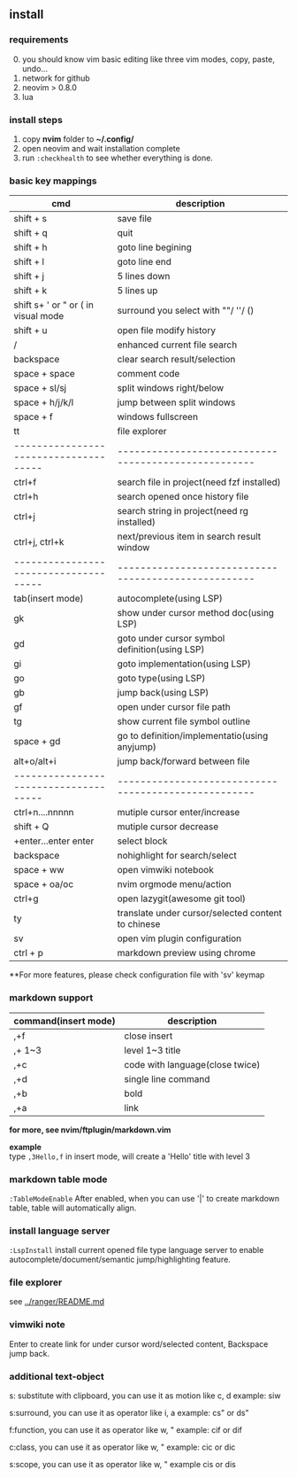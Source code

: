 ## install 
### requirements

0. you should know vim basic editing like three vim modes, copy, paste, undo...
1. network for github
2. neovim > 0.8.0
3. lua

### install steps

1. copy **nvim** folder to **~/.config/**
2. open neovim and wait installation complete
3. run `:checkhealth` to see whether everything is done.

### basic key mappings

| cmd                                 | description                                        |
|-------------------------------------|----------------------------------------------------|
| shift + s                           | save file                                          |
| shift + q                           | quit                                               |
| shift + h                           | goto line begining                                 |
| shift + l                           | goto line end                                      |
| shift + j                           | 5 lines down                                       |
| shift + k                           | 5 lines up                                         |
| shift s+ ' or " or ( in visual mode | surround you select with ""/ ''/ ()                |
| shift + u                           | open file modify history                           |
| /                                   | enhanced current file search                       |
| backspace                           | clear search result/selection                      |
| space + space                       | comment code                                       |
| space + sl/sj                       | split windows right/below                          |
| space + h/j/k/l                     | jump between split windows                         |
| space + f                           | windows fullscreen                                 |
| tt                                  | file explorer                                      |
|-------------------------------------|----------------------------------------------------|
| ctrl+f                              | search file in project(need fzf installed)         |
| ctrl+h                              | search opened once history file                    |
| ctrl+j                              | search string in project(need rg installed)        |
| ctrl+j, ctrl+k                      | next/previous item in search result window         |
|-------------------------------------|----------------------------------------------------|
| tab(insert mode)                    | autocomplete(using LSP)                            |
| gk                                  | show under cursor method doc(using LSP)            |
| gd                                  | goto under cursor symbol definition(using LSP)     |
| gi                                  | goto implementation(using LSP)                     |
| go                                  | goto type(using LSP)                               |
| gb                                  | jump back(using LSP)                               |
| gf                                  | open under cursor file path                        |
| tg                                  | show current file symbol outline                   |
| space + gd                          | go to definition/implementatio(using anyjump)      |
| alt+o/alt+i                         | jump back/forward between file                     |
|-------------------------------------|----------------------------------------------------|
| ctrl+n....nnnnn                     | mutiple cursor  enter/increase                     |
| shift + Q                           | mutiple cursor decrease                            |
| <space>+enter...enter enter         | select block                                       |
| backspace                           | nohighlight for search/select                      |
| space + ww                          | open vimwiki notebook                              |
| space + oa/oc                       | nvim orgmode menu/action                           |
| ctrl+g                              | open lazygit(awesome git tool)                     |
| ty                                  | translate under cursor/selected content to chinese |
| sv                                  | open vim plugin configuration                      |
| ctrl + p                            | markdown preview using chrome                      |

**For more features, please check configuration file with 'sv' keymap

### markdown support
| command(insert mode) | description                     |
|----------------------|---------------------------------|
| ,+f                  | close insert                    |
| ,+<number> 1~3       | level 1~3 title                 |
| ,+c                  | code with language(close twice) |
| ,+d                  | single line command             |
| ,+b                  | bold                            |
| ,+a                  | link                            |
**for more, see nvim/ftplugin/markdown.vim** 

**example**  
type `,3Hello,f` in insert mode, will create a 'Hello' title with level 3

### markdown table mode

`:TableModeEnable` 
After enabled, when you can use '|' to create markdown table, table will automatically align.

### install language server
`:LspInstall` install current opened file type language server to enable autocomplete/document/semantic jump/highlighting feature.

### file explorer
see [../ranger/README.md](../ranger/README.md) 

### vimwiki note
Enter to create link for under cursor word/selected content, Backspace jump back.

### additional text-object
s: substitute with clipboard, you can use it as motion like c, d
example: siw

s:surround, you can use it as operator like i, a
example: cs" or ds"

f:function, you can use it as operator like w, "
example: cif or dif

c:class, you can use it as operator like w, "
example: cic or dic

s:scope, you can use it as operator like w, "
example cis or dis
